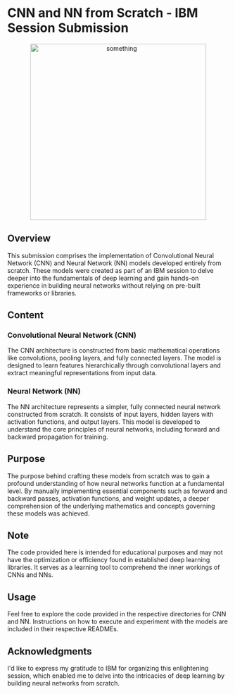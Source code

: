 # CNN and NN from Scratch - IBM Session Submission
<p align="center"><img src="https://imgs.search.brave.com/WaVM0gPNXrgXRVAHwzsdv7XZRPlJeInH67op6p6guvA/rs:fit:860:0:0/g:ce/aHR0cHM6Ly9lMS5w/eGZ1ZWwuY29tL2Rl/c2t0b3Atd2FsbHBh/cGVyLzIxNi85Mi9k/ZXNrdG9wLXdhbGxw/YXBlci1uZXVyYWwt/bmV0d29yay1vYy0z/ODQweDIxNjAtbWlu/aW1hbGlzdC1uZXVy/YWwtbmV0d29ya3Mu/anBn" alt="something" width="400"/></p>

## Overview
This submission comprises the implementation of Convolutional Neural Network (CNN) and Neural Network (NN) models developed entirely from scratch. These models were created as part of an IBM session to delve deeper into the fundamentals of deep learning and gain hands-on experience in building neural networks without relying on pre-built frameworks or libraries.

## Content
### Convolutional Neural Network (CNN)
The CNN architecture is constructed from basic mathematical operations like convolutions, pooling layers, and fully connected layers. The model is designed to learn features hierarchically through convolutional layers and extract meaningful representations from input data.

### Neural Network (NN)
The NN architecture represents a simpler, fully connected neural network constructed from scratch. It consists of input layers, hidden layers with activation functions, and output layers. This model is developed to understand the core principles of neural networks, including forward and backward propagation for training.

## Purpose
The purpose behind crafting these models from scratch was to gain a profound understanding of how neural networks function at a fundamental level. By manually implementing essential components such as forward and backward passes, activation functions, and weight updates, a deeper comprehension of the underlying mathematics and concepts governing these models was achieved.

## Note
The code provided here is intended for educational purposes and may not have the optimization or efficiency found in established deep learning libraries. It serves as a learning tool to comprehend the inner workings of CNNs and NNs.

## Usage
Feel free to explore the code provided in the respective directories for CNN and NN. Instructions on how to execute and experiment with the models are included in their respective READMEs.

## Acknowledgments
I'd like to express my gratitude to IBM for organizing this enlightening session, which enabled me to delve into the intricacies of deep learning by building neural networks from scratch.


